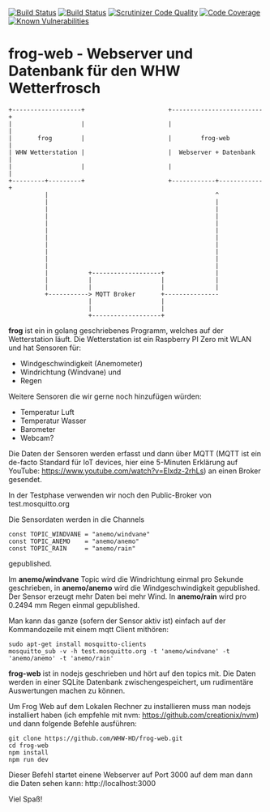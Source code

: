 [![Build Status](https://scrutinizer-ci.com/g/WHW-HD/frog-web/badges/build.png?b=master)](https://scrutinizer-ci.com/g/WHW-HD/frog-web/build-status/master)
[![Build Status](https://travis-ci.org/WHW-HD/frog-web.svg?branch=master)](https://travis-ci.org/WHW-HD/frog-web)
[![Scrutinizer Code Quality](https://scrutinizer-ci.com/g/WHW-HD/frog-web/badges/quality-score.png?b=master)](https://scrutinizer-ci.com/g/WHW-HD/frog-web/?branch=master)
[![Code Coverage](https://scrutinizer-ci.com/g/WHW-HD/frog-web/badges/coverage.png?b=master)](https://scrutinizer-ci.com/g/WHW-HD/frog-web/?branch=master)
[![Known Vulnerabilities](https://snyk.io/test/github/WHW-HD/frog-web/badge.svg)](https://snyk.io/test/github/WHW-HD/frog-web)

# frog-web - Webserver und Datenbank für den WHW Wetterfrosch

~~~~
+-------------------+                       +-------------------------+
|                   |                       |                         |
|       frog        |                       |        frog-web         |
| WHW Wetterstation |                       |  Webserver + Datenbank  |
|                   |                       |                         |
+---------+---------+                       +------------+------------+
          |                                              ^
          |                                              |
          |                                              |
          |                                              |
          |                                              |
          |                                              |
          |                                              |
          |                                              |
          |                                              |
          |                                              |
          |                                              |
          |           +-------------------+              |
          |           |                   |              |
          |           |                   |              |
          +-----------> MQTT Broker       +---------------
                      |                   |
                      |                   |
                      +-------------------+
~~~~

__frog__ ist ein in golang geschriebenes Programm, welches auf der Wetterstation läuft. Die Wetterstation ist ein 
Raspberry PI Zero mit WLAN und hat Sensoren für:

 - Windgeschwindigkeit (Anemometer)
 - Windrichtung (Windvane) und
 - Regen
 
 Weitere Sensoren die wir gerne noch hinzufügen würden:
 
 - Temperatur Luft
 - Temperatur Wasser
 - Barometer
 - Webcam?
 
 Die Daten der Sensoren werden erfasst und dann über MQTT (MQTT ist ein de-facto Standard für IoT devices, 
 hier eine 5-Minuten Erklärung auf YouTube: https://www.youtube.com/watch?v=EIxdz-2rhLs) an einen Broker gesendet.
 
 In der Testphase verwenden wir noch den Public-Broker von test.mosquitto.org
 
 Die Sensordaten werden in die Channels 
 
~~~
const TOPIC_WINDVANE = "anemo/windvane"
const TOPIC_ANEMO    = "anemo/anemo"
const TOPIC_RAIN     = "anemo/rain"
~~~

gepublished.

Im __anemo/windvane__ Topic wird die Windrichtung einmal pro Sekunde geschrieben, in __anemo/anemo__ wird die 
Windgeschwindigkeit gepublished. Der Sensor erzeugt mehr Daten bei mehr Wind. In __anemo/rain__ wird pro 0.2494 mm 
Regen einmal gepublished.

Man kann das ganze (sofern der Sensor aktiv ist) einfach auf der Kommandozeile mit einem mqtt Client mithören:

~~~
sudo apt-get install mosquitto-clients
mosquitto_sub -v -h test.mosquitto.org -t 'anemo/windvane' -t 'anemo/anemo' -t 'anemo/rain'
~~~

__frog-web__ ist in nodejs geschrieben und hört auf den topics mit. Die Daten werden in einer SQLite Datenbank 
zwischengespeichert, um rudimentäre Auswertungen machen zu können.

Um Frog Web auf dem Lokalen Rechner zu installieren muss man nodejs installiert haben (ich empfehle mit nvm: 
https://github.com/creationix/nvm) und dann folgende Befehle ausführen:

~~~
git clone https://github.com/WHW-HD/frog-web.git
cd frog-web
npm install
npm run dev
~~~

Dieser Befehl startet einene Webserver auf Port 3000 auf dem man dann die Daten sehen kann: http://localhost:3000

Viel Spaß!
 
